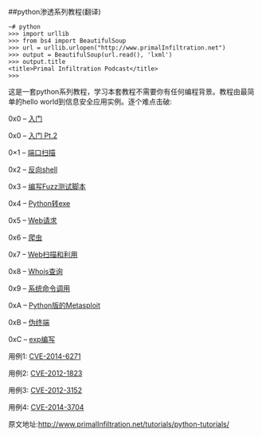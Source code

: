 ##python渗透系列教程(翻译)

```
~# python
>>> import urllib
>>> from bs4 import BeautifulSoup
>>> url = urllib.urlopen("http://www.primalInfiltration.net")
>>> output = BeautifulSoup(url.read(), 'lxml')
>>> output.title
<title>Primal Infiltration Podcast</title>
>>>
```

这是一套python系列教程，学习本套教程不需要你有任何编程背景。教程由最简单的hello world到信息安全应用实例。逐个难点击破:

0x0 – [入门](https://github.com/kalivim/pyInfiltration/tree/master/zh-cn/0x0.md)

0x0 – [入门 Pt.2](https://github.com/kalivim/pyInfiltration/tree/master/zh-cn/0x02.md)

0×1 – [端口扫描](https://github.com/kalivim/pyInfiltration/tree/master/zh-cn/0x1.md)

0x2 – [反向shell](https://github.com/kalivim/pyInfiltration/tree/master/zh-cn/0x2.md)

0x3 – [编写Fuzz测试脚本](https://github.com/kalivim/pyInfiltration/tree/master/zh-cn/0x3.md)

0x4 – [Python转exe](https://github.com/kalivim/pyInfiltration/tree/master/zh-cn/0x4.md)

0x5 – [Web请求](https://github.com/kalivim/pyInfiltration/tree/master/zh-cn/0x5.md)

0x6 – [爬虫](https://github.com/kalivim/pyInfiltration/tree/master/zh-cn/0x6.md)

0x7 – [Web扫描和利用](https://github.com/kalivim/pyInfiltration/tree/master/zh-cn/0x7.md)

0x8 – [Whois查询](https://github.com/kalivim/pyInfiltration/tree/master/zh-cn/0x8.md)

0x9 – [系统命令调用](https://github.com/kalivim/pyInfiltration/tree/master/zh-cn/0x9.md)

0xA – [Python版的Metasploit](https://github.com/kalivim/pyInfiltration/tree/master/zh-cn/0x10.md)

0xB – [伪终端](https://github.com/kalivim/pyInfiltration/tree/master/zh-cn/0x11.md)

0xC – [exp编写](https://github.com/kalivim/pyInfiltration/tree/master/zh-cn/0xc.md)

用例1: [CVE-2014-6271](https://github.com/kalivim/pyInfiltration/tree/master/zh-cn/0x13.md)

用例2: [CVE-2012-1823](https://github.com/kalivim/pyInfiltration/tree/master/zh-cn/0x14.md)

用例3: [CVE-2012-3152](https://github.com/kalivim/pyInfiltration/tree/master/zh-cn/0x15.md)

用例4: [CVE-2014-3704](https://github.com/kalivim/pyInfiltration/tree/master/zh-cn/0x16.md)

原文地址:http://www.primalInfiltration.net/tutorials/python-tutorials/

